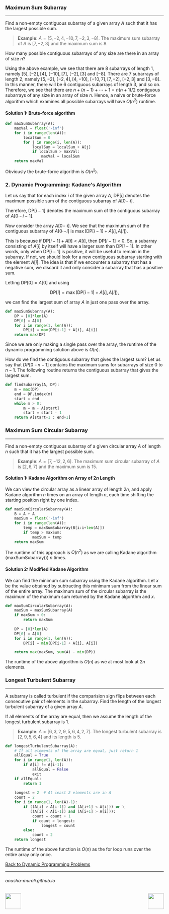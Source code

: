 ### Maximum Sum Subarray

***

Find a non-empty contiguous subarray of a given array $A$ such that it has the largest possible sum.

> **Example**: $A = [5, -2, 4, -10,  7, -2, 3, -8]$. The maximum sum subarray of $A$ is $[7, -2, 3]$ and the maximum sum is 8.

How many possible contiguous subarrays of any size are there in an array of size $n$?

Using the above example, we see that there are 8 subarrays of length 1, namely $[5],  [-2], [4],$ $[-10],  [7]$, $[-2], [3]$ and  $[-8]$. There are 7 subarrays of length 2, namely $[5, -2],$ $[-2, 4], [4, -10]$, $[-10, 7], [7, -2]$, $[-2, 3]$ and  $[3, -8]$. In this manner, there will be 6 contiguous subarrays of length 3, and so on. Therefore, we see that there are $n + (n-1) + \cdots + 1 = n(n+1)/2$ contiguous subarrays of any size in an array of size $n.$ Hence, a naive or brute-force algorithm which examines all possible subarrays will have $O(n^2)$ runtime.

#### Solution 1: Brute-force algorithm

```python
def maxSumSubarray(A):
    maxVal = float('-inf')
    for i in range(len(A)):
        localSum = 0
        for j in range(i, len(A)):
            localSum = localSum + A[j]
            if localSum > maxVal:
                maxVal = localSum
    return maxVal
```

Obviously the brute-force algorithm is $O(n^2)$.

### 2. Dynamic Programming: Kadane's Algorithm

Let us say that for each index $i$ of the given array $A$, DP$[i]$ denotes the maximum possible sum of the contiguous subarray of $A[0\cdots i]$.

Therefore, DP$[i-1]$ denotes the maximum sum of the contiguous subarray of $A[0\cdots i-1]$.

Now consider the array $A[0\cdots i]$. We see that the maximum sum of the contiguous subarray of $A[0\cdots i]$ is $\max(\text{DP}[i-1] + A[i], A[i])$.

This is because if DP$[i-1] + A[i] < A[i]$, then DP$[i-1] < 0$. So, a subarray consisting of $A[i]$ by itself will have a larger sum than DP$[i-1]$. In other words, only when DP$[i-1]$ is positive, it will be useful to remain in the subarray. If not, we should look for a new contiguous subarray starting with the element $A[i]$. The idea is that if we encounter a subarray that has a negative sum, we discard it and only consider a subarray that has a positive sum.

Letting DP$[0] = A[0]$ and using 

$$
\text{DP}[i] = \max(\text{DP}[i-1] + A[i], A[i]),
$$

we can find the largest sum of array $A$ in just one pass over the array.

```python
def maxSumSubarray(A):
    DP = [0]*len(A)  
    DP[0] = A[0]
    for i in range(1, len(A)):
        DP[i] = max(DP[i-1] + A[i], A[i])
    return max(DP)
```

Since we are only making a single pass over the array, the runtime of the dynamic programming solution above is $O(n)$.

How do we find the contiguous subarray that gives the largest sum? Let us say that $DP[0\cdots n-1]$ contains the maximum sums for subarrays of size $0$ to $n-1$. The following routine returns the contiguous subarray that gives the largest sum.

```python
def findSubarray(A, DP):
    m = max(DP)
    end = DP.index(m)
    start = end
    while m > 0:
        m = m - A[start]
        start = start - 1
    return A[start+1 : end+1]
```

### Maximum Sum Circular Subarray

***

Find a non-empty contiguous subarray of a given circular array $A$ of length $n$ such that it has the largest possible sum.

> **Example**: $A = [7, -12, 2, 6]$. The maximum sum circular subarray of $A$ is $[2, 6, 7]$ and the maximum sum is 15.

#### Solution 1: Kadane Algorithm on Array of $2n$ Length

We can view the circular array as a linear array of length $2n$, and apply Kadane algorithm $n$ times on an array of length $n$, each time shifting the starting position right by one index.

```python
def maxSumCircularSubarray(A):
    B = A + A
    maxSum = float('-inf')
    for i in range(len(A)):
        temp = maxSumSubarray(B[i:i+len(A)])
        if temp > maxSum:
            maxSum = temp
    return maxSum
```
The runtime of this approach is $O(n^2)$ as we are calling Kadane algorithm (maxSumSubarray()) $n$ times.

#### Solution 2: Modified Kadane Algorithm

We can find the minimum sum subarray using the Kadane algorithm. Let $x$ be the value obtained by subtracting this minimum sum from the linear sum of the entire array. The maximum sum of the circular subarray is the maximum of the maximum sum returned by the Kadane algorithm and $x$. 


```python
def maxSumCircularSubarray(A):
    maxSum = maxSumSubarray(A)
    if maxSum < 0:
        return maxSum
    
    DP = [0]*len(A)
    DP[0] = A[0]
    for i in range(1, len(A)):
        DP[i] = min(DP[i-1] + A[i], A[i])

    return max(maxSum, sum(A) - min(DP))
```

The runtime of the above algorithm is $O(n)$ as we at most look at $2n$ elements.

### Longest Turbulent Subarray

***

A subarray is called turbulent if the comparision sign flips between each consecutive pair of elements in the subarray. Find the length of the longest turbulent subarray of a given array $A$.

If all elements of the array are equal, then we assume the length of the longest turbulent subarray is 1.

> **Example**: $A = [6, 3, 2, 9, 5, 6, 4, 2, 7]$. The longest turbulent subarray is $[2, 9, 5, 6, 4]$ and its length is 5.

```python
def longestTurbulentSubarray(A):
    # If all elements of the array are equal, just return 1
    allEqual = True
    for i in range(1, len(A)):
        if A[i] != A[i-1]:
            allEqual = False
            exit
    if allEqual:
        return 1
    
    longest = 2  # At least 2 elements are in A
    count = 2
    for i in range(1, len(A)-1):
        if ((A[i] > A[i-1]) and (A[i+1] < A[i])) or \
           ((A[i] < A[i-1]) and (A[i+1] > A[i])):
            count = count + 1
            if count > longest:
                longest = count
        else:
            count = 2
    return longest
```

The runtime of the above function is $O(n)$ as the for loop runs over the entire array only once.

[Back to Dynamic Programming Problems](./problems.md)

* * *
###### anusha-murali.github.io

<img src="https://github.com/anusha-murali/anusha-murali.github.io/assets/111596338/639243aa-2857-4595-a65a-7852762bb002" width="50" height="50" align="left">

[<img src="https://github.com/user-attachments/assets/989cfb30-4fb8-40f8-a812-8a054869aa32" width="50" height="50" align="right">](../index.md)
